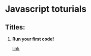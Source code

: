 # Javascript toturials

## Titles:

<ol>
  <li><p><strong>Run your first code!</strong></p></li>
  <a href="https://github.com/bardlur/Javascript_toturials/blob/main/lesson01/index.js">link<a/>
  
</ol>
